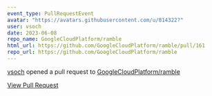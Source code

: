 ```yaml
---
event_type: PullRequestEvent
avatar: "https://avatars.githubusercontent.com/u/814322?"
user: vsoch
date: 2023-06-08
repo_name: GoogleCloudPlatform/ramble
html_url: https://github.com/GoogleCloudPlatform/ramble/pull/161
repo_url: https://github.com/GoogleCloudPlatform/ramble
---
```


<a href='https://github.com/vsoch' target='_blank'>vsoch</a> opened a pull request to <a href='https://github.com/GoogleCloudPlatform/ramble' target='_blank'>GoogleCloudPlatform/ramble</a>

<a href='https://github.com/GoogleCloudPlatform/ramble/pull/161' target='_blank'>View Pull Request</a>